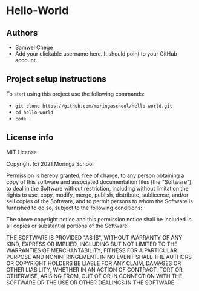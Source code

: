 # Hello-World

## Authors
- [Samwel Chege](https://github.com/samwel-chege)
- Add your clickable username here. It should point to your GitHub account. 

## Project setup instructions
To start using this project use the following commands:

- `git clone https://github.com/moringaschool/hello-world.git`
- `cd hello-world`
- `code .`

## License info
MIT License

Copyright (c) 2021 Moringa School

Permission is hereby granted, free of charge, to any person obtaining a copy
of this software and associated documentation files (the "Software"), to deal
in the Software without restriction, including without limitation the rights
to use, copy, modify, merge, publish, distribute, sublicense, and/or sell
copies of the Software, and to permit persons to whom the Software is
furnished to do so, subject to the following conditions:

The above copyright notice and this permission notice shall be included in all
copies or substantial portions of the Software.

THE SOFTWARE IS PROVIDED "AS IS", WITHOUT WARRANTY OF ANY KIND, EXPRESS OR
IMPLIED, INCLUDING BUT NOT LIMITED TO THE WARRANTIES OF MERCHANTABILITY,
FITNESS FOR A PARTICULAR PURPOSE AND NONINFRINGEMENT. IN NO EVENT SHALL THE
AUTHORS OR COPYRIGHT HOLDERS BE LIABLE FOR ANY CLAIM, DAMAGES OR OTHER
LIABILITY, WHETHER IN AN ACTION OF CONTRACT, TORT OR OTHERWISE, ARISING FROM,
OUT OF OR IN CONNECTION WITH THE SOFTWARE OR THE USE OR OTHER DEALINGS IN THE
SOFTWARE.
